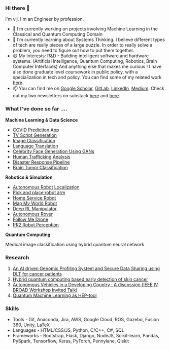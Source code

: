 ### Hi there 👋

I'm vij. I'm an Engineer by profession.

- 🔭 I’m currently working on projects involving Machine Learning in the Classical and Quantum Computing Domain
- 🌱 I’m currently learning about Systems Thinking. I believe different types of tech are really pieces of a large puzzle. In order to really solve a problem, you need to figure out how to put them together. 
- 😄 My Interests: R&D - Building intelligent software and hardware systems. (Artificial Intelligence, Quantum Computing, Robotics, Brain Computer Interfaces) And anything else that makes me curious ! I have also done graduate level coursework in public policy, with a specialization in tech and policy. You can find some of my related work [here](https://oneeclectic.substack.com/). 
- 📫 You can find me on [Google Scholar](https://scholar.google.com/citations?user=K_ST0dMAAAAJ&hl=en), [GitLab](https://gitlab.com/users/vijpandaturtle), [LinkedIn](https://www.linkedin.com/in/vijayasriiyer), [Medium](https://oneeclectic.medium.com/). Check out my two newsletters on substack [here](https://oneeclectic.substack.com/) and [here](https://techdistilled.substack.com/).

### What I've done so far ....

**Machine Learning & Data Science**

- [COVID Prediction App](https://github.com/vijpandaturtle/covid-voice)
- [TV Script Generation](https://github.com/vijpandaturtle/TV-script-generator)
- [Image Classification](https://github.com/vijpandaturtle/facial-expressions)
- [Language Translation](https://github.com/vijpandaturtle/deep-language-translate)
- [Celebrity Face Generation Using GANs](https://github.com/vijpandaturtle/face-generator-GAN)
- [Human Trafficking Analysis](https://github.com/vijpandaturtle/trafficking-analysis) 
- [Disaster Response Pipeline](https://github.com/vijpandaturtle/disaster-response-pipeline)
- [Brain Tumor Classification](https://github.com/vijpandaturtle/brain-tumor-classification)
 
**Robotics & Simulation** 

- [Autonomous Robot Localization](https://github.com/vijpandaturtle/where_am_i)
- [Pick and place robot arm](https://github.com/vijpandaturtle/robotic-arm-pick-and-place)
- [Home Service Robot](https://github.com/vijpandaturtle/home_service_bot)
- [Map My World Robot](https://github.com/vijpandaturtle/map_my_world)
- [Deep RL Manipulator](https://github.com/vijpandaturtle/deepRL-manipulator)
- [Autonomous Rover](https://github.com/vijpandaturtle/search-sample-return)
- [Follow Me Drone](https://github.com/vijpandaturtle/Follow-me-drone)
- [PR2 Robot Perception](https://github.com/vijpandaturtle/pr2-perception3d)

**Quantum Computing**

Medical image classification using hybrid quantum neural network


### Research
1. [An AI driven Genomic Profiling System and Secure Data Sharing using DLT for cancer patients](https://ieeexplore.ieee.org/document/8973020)
2. [ Hybrid quantum computing based early detection of skin cancer](http://url310.tandfonline.com/ls/click?upn=odl8Fji2pFaByYDqV3bjGMQo8st9of2228V6AcSFNq3t86qU90pAx-2BEad4OTI0D6sA8oPQ2ZJVN1dPO1Q92cT6uWsFVqYLU9dH3TFkv4UY4-3D49wq_cjuZS4RWd2rmllHwS-2Fk374ljvjO-2BEFqm2bq82rNzqflM6Fj0JXxMFPeu33bkyrBUkQ8mqGq1GwPxmf52s817qGRbMvzCupCUtE6lNIaCeBDOxKg0sZpi1VUUJGtfP73KafLwbR-2Bp-2BSpUcR77BhZ2ln7Gzir3eEcfMSXVpJ1M1-2BdH-2F-2BKteIJZoPmKUQZ2SDagtVOhYq1iBXEIBHNRnbwvAY02VJ6LST1BiMg29Qx-2BLC-2FUzCk81-2Bt1Gaqg-2FjNwsfFWxJOc9MahaeYJXmPjib8Mc-2B004uQRk-2BGsm583o6Qho2o-3D)
3. [Autonomous Vehicles in a Developing Country : A discussion (IEEE IV BROAD Workshop Invited Talk)](https://docs.google.com/presentation/d/e/2PACX-1vTaJWo33Ew_ut4brWYmXTA2xTBvmiM7lc1S38E4lvdtrnYpkYHm0JI7oOXwRheOBeJ006oXHZ_rXVT2/pub?start=false&loop=false&delayms=3000&slide=id.g9557a19c5a_1_444)
4. [Quantum Machine Learning as HEP-tool](https://jaorduz.github.io/talks/2020-07-09-talk-1)

### Skills
- Tools - Git, Anaconda, Jira, AWS, Google Cloud, ROS, Gazebo, Fusion 360, Unity, LaTeX
- Languages - HTML/CSS/JS, Python, C/C++, C#, SQL
- Frameworks - Bootstrap, Flask, Django, NodeJS, Scikit-learn, Pandas, PySpark, Tensorflow, Keras, PyTorch, Pennylane, Qiskit


<!-- | Machine Learning and Data Science |  |
| --- | ---- |
| [COVID Prediction App](https://github.com/vijpandaturtle/covid-voice) | 
| [TV Script Generation](https://github.com/vijpandaturtle/TV-script-generator) | 
| [Image Classification](https://github.com/vijpandaturtle/facial-expressions)| -->
